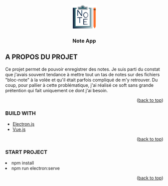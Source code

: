 <div id="top">

<!-- PROJECT LOGO -->
<br />

<div align="center">
  <a href="">
    <img src="/src/assets/image/logo.svg" alt="Logo" width="80" height="80">
  </a>

  <h3 align="center">Note App</h3>
</div>
</div>
<!-- ABOUT THE PROJECT -->

## A PROPOS DU PROJET

Ce projet permet de pouvoir enregistrer des notes. Je suis parti du constat que j'avais souvent tendance à mettre tout un tas de notes sur des fichiers "bloc-note" à la volée et qu'il était parfois compliqué de m'y retrouver. Du coup, pour pallier à cette problématique, j'ai réalisé ce soft sans grande prétention qui fait uniquement ce dont j'ai besoin.

<p align="right">(<a href="#top">back to top</a>)</p>

### BUILD WITH

- [Electron.js](https://www.electronjs.org/)
- [Vue.js](https://vuejs.org/)

<p align="right">(<a href="#top">back to top</a>)</p>

### START PROJECT

<li> npm install </li>
<li> npm run electron:serve</li>


<p align="right">(<a href="#top">back to top</a>)</p>

